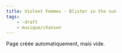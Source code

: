 ```yaml
---
title: Violent Femmes - Blister in the sun
tags:
    - -draft
    - musique/chanson
---
```


Page créée automatiquement, mais vide.
